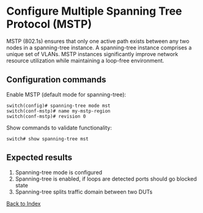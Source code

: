 # Configure Multiple Spanning Tree Protocol (MSTP)

MSTP (802.1s) ensures that only one active path exists between any two nodes in a spanning-tree instance.
A spanning-tree instance comprises a unique set of VLANs. MSTP instances significantly improve network
resource utilization while maintaining a loop-free environment.

## Configuration commands

Enable MSTP (default mode for spanning-tree):

```text
switch(config)# spanning-tree mode mst
switch(conf-mstp)# name my-mstp-region
switch(conf-mstp)# revision 0
```

Show commands to validate functionality:

```text
switch# show spanning-tree mst
```

## Expected results

1. Spanning-tree mode is configured
2. Spanning-tree is enabled, if loops are detected ports should go blocked state
3. Spanning-tree splits traffic domain between two DUTs

[Back to Index](index.md)
